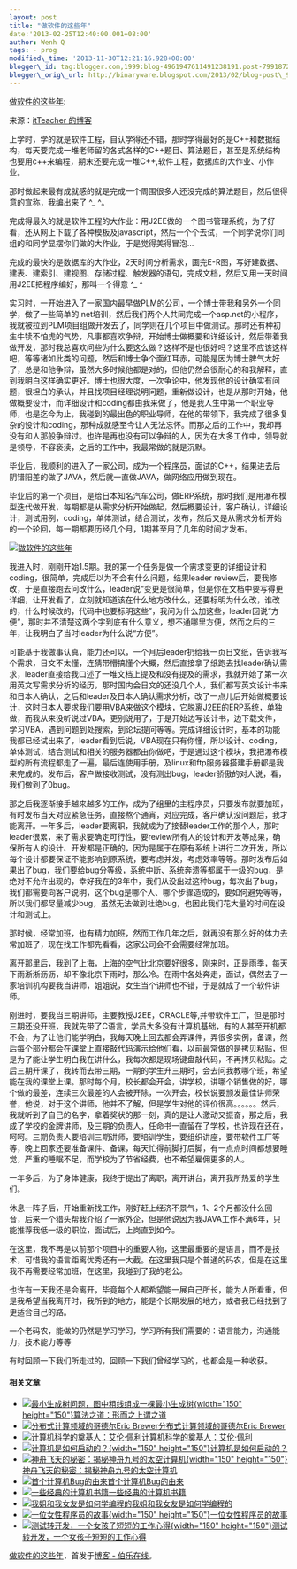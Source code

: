```yaml
--- 
layout: post 
title: "做软件的这些年" 
date:'2013-02-25T12:40:00.001+08:00' 
author: Wenh Q
tags: - prog
modified\_time: '2013-11-30T12:21:16.928+08:00' 
blogger\_id: tag:blogger.com,1999:blog-4961947611491238191.post-7991872106839976483
blogger\_orig\_url: http://binaryware.blogspot.com/2013/02/blog-post\_9642.html
---
```

[做软件的这些年](http://blog.jobbole.com/33926/?utm_source=rss&utm_medium=rss&utm_campaign=%25e5%2581%259a%25e8%25bd%25af%25e4%25bb%25b6%25e7%259a%2584%25e8%25bf%2599%25e4%25ba%259b%25e5%25b9%25b4):

来源：[itTeacher
的博客](http://www.cnblogs.com/itTeacher/archive/2013/02/19/2917332.html)

上学时，学的就是软件工程，自认学得还不错，那时学得最好的是C++和数据结构，每天要完成一堆老师留的各式各样的C++题目、算法题目，甚至是系统结构也要用c++来编程，期末还要完成一堆C++,软件工程，数据库的大作业、小作业。

那时做起来最有成就感的就是完成一个周围很多人还没完成的算法题目，然后很得意的宣称，我编出来了
^\_
^。

完成得最久的就是软件工程的大作业：用J2EE做的一个图书管理系统，为了好看，还从网上下载了各种模板及javascript，然后一个个去试，一个同学说你们同组的和同学显摆你们做的大作业，于是觉得美得冒泡…

完成的最快的是数据库的大作业，2天时间分析需求，画完E-R图，写好建数据、建表、建索引、建视图、存储过程、触发器的语句，完成文档，然后又用一天时间用J2EE把程序编好，那叫一个得意
^\_
^

实习时，一开始进入了一家国内最早做PLM的公司，一个博士带我和另外一个同学，做了一些简单的.net培训，然后我们两个人共同完成一个asp.net的小程序，我就被拉到PLM项目组做开发去了，同学则在几个项目中做测试。那时还有种初生牛犊不怕虎的气势，凡事都喜欢争辩，开始博士做概要和详细设计，然后带着我做开发，那时我总喜欢问些为什么要这么做？这样不是也很好吗？这里不应该这样吧，等等诸如此类的问题，然后和博士争个面红耳赤，可能是因为博士脾气太好了，总是和他争辩，虽然大多时候他都是对的，但他仍然会很耐心的和我解释，直到我明白这样确实更好。博士也很大度，一次争论中，他发现他的设计确实有问题，很坦白的承认，并且找项目经理说明问题，重新做设计，也是从那时开始，他做概要设计，而详细设计和coding都由我来做了，他是我人生中第一个职业导师，也是迄今为止，我碰到的最出色的职业导师，在他的带领下，我完成了很多复杂的设计和coding，那种成就感至今让人无法忘怀。而那之后的工作中，我却再没有和人那般争辩过。也许是再也没有可以争辩的人，因为在大多工作中，领导就是领导，不容亵渎，之后的工作中，我最常做的就是沉默。

毕业后，我顺利的进入了一家公司，成为一个[程序员](http://blog.jobbole.com/821/ "程序员的本质")，面试的C++，结果进去后阴错阳差的做了JAVA，然后就一直做JAVA，做网络应用做到现在。

毕业后的第一个项目，是给日本知名汽车公司，做ERP系统，那时我们是用瀑布模型迭代做开发，每期都是从需求分析开始做起，然后概要设计，客户确认，详细设计，测试用例，coding，单体测试，结合测试，发布，然后又是从需求分析开始的一个轮回，每一期都要历经几个月，1期甚至用了几年的时间才发布。

[![做软件的这些年](http://blog.jobbole.com/wp-content/uploads/2012/03/career.jpg "做软件的这些年")](http://blog.jobbole.com/wp-content/uploads/2012/03/career.jpg "做软件的这些年")

我进入时，刚刚开始1.5期。我的第一个任务是做一个需求变更的详细设计和coding，很简单，完成后以为不会有什么问题，结果leader
review后，要我修改，于是直接跑去问改什么，leader说“变更是很简单，但是你在文档中要写得更详细，让开发看了，立刻就知道该在什么地方改什么，还要标明为什么改，谁改的，什么时候改的，代码中也要标明这些”，我问为什么加这些，leader回说“方便”，那时并不清楚这两个字到底有什么意义，想不通哪里方便，然而之后的三年，让我明白了当时leader为什么说“方便”。

可能基于我做事认真，能力还可以，一个月后leader扔给我一页日文纸，告诉我写个需求，日文不太懂，连猜带懵搞懂个大概，然后直接拿了纸跑去找leader确认需求，leader直接给我口述了一堆文档上提及和没有提及的需求，我就开始了第一次用英文写需求分析的经历，那时国内会日文的还没几个人，我们都写英文设计书来和日本人确认，之后和leader及日本人确认需求分析，改了一点儿后开始做概要设计，这时日本人要求我们要用VBA来做这个模块，它脱离J2EE的ERP系统，单独做，而我从来没听说过VBA，更别说用了，于是开始边写设计书，边下载文件，学习VBA，遇到问题到处搜索，到论坛提问等等。完成详细设计时，基本的功能我都已经试出来了，leader看到后说，VBA现在只有你懂，所以设计、coding，单体测试，结合测试和相关的服务器都由你做吧，于是通过这个模块，我把瀑布模型的所有流程都走了一遍，最后连使用手册，及linux和ftp服务器搭建手册都是我来完成的。发布后，客户做接收测试，没有测出bug，leader骄傲的对人说，看，我们做到了0bug。

那之后我逐渐接手越来越多的工作，成为了组里的主程序员，只要发布就要加班，有时发布当天对应紧急任务，直接熬个通宵，对应完成，客户确认没问题后，我才能离开。一年多后，leader要离职，我就成为了接替leader工作的那个人，那时leader很累，来了需求要确定可行性，要review所有人的设计和开发等成果，确保所有人的设计、开发都是正确的，因为是属于在原有系统上进行二次开发，所以每个设计都要保证不能影响到原系统，要考虑并发，考虑效率等等。那时发布后如果出了bug，我们要给bug分等级，系统中断、系统奔溃等都属于一级的bug，是绝对不允许出现的，幸好我在的3年中，我们从没出过这种bug，每次出了bug，我们都需要向客户说明，这个bug是哪个人、哪个步骤造成的，要如何避免等等，所以我们都尽量减少bug，虽然无法做到杜绝bug，也因此我们花大量的时间在设计和测试上。

那时候，经常加班，也有精力加班，然而工作几年之后，就再没有那么好的体力去常加班了，现在找工作都先看看，这家公司会不会需要经常加班。

离开那里后，我到了上海，上海的空气比北京要好很多，刚来时，正是雨季，每天下雨淅淅沥沥，却不像北京下雨时，那么冷。在雨中各处奔走，面试，偶然去了一家培训机构要我当讲师，姐姐说，女生当个讲师也不错，于是就成了一个软件讲师。

刚进时，要我当三期讲师，主要教授J2EE，ORACLE等,并带软件工厂，但是那时三期还没开班，我就先带了C语言，学员大多没有计算机基础，有的人甚至开机都不会，为了让他们能学明白，我每天晚上回去都会弄课件，弄很多实例，备课，然后每个部分都会在课堂上直接敲代码演示给他们看，以前最常做的是拷贝粘贴，但是为了能让学生明白我在讲什么，我每次都是现场键盘敲代码，不再拷贝粘贴。之后三期开课了，我转而去带三期，一期的学生升三期时，会去问我教哪个班，希望能在我的课堂上课。那时每个月，校长都会开会，讲学校，讲哪个销售做的好，哪个做的最差，连续三次最差的人会被开除，一次开会，校长说要颁发最佳讲师荣誉，他说，对于这个讲师，他并不了解，但是学生对他的评价很高。。。。。。然后，我就听到了自己的名字，拿着奖状的那一刻，真的是让人激动又振奋，那之后，我成了学校的金牌讲师，及三期的负责人，任命书一直留在了学校，也许现在还在，呵呵。三期负责人要培训三期讲师，要培训学生，要组织讲座，要带软件工厂等等，晚上回家还要准备课件、备课，每天忙得前脚打后脚，有一点点时间都想要睡觉，严重的睡眠不足，而学校为了节省经费，也不希望雇佣更多的人。

一年多后，为了身体健康，我终于提出了离职，离开讲台，离开我所热爱的学生们。

休息一阵子后，开始重新找工作，刚好赶上经济不景气，1、2个月都没什么回音，后来一个猎头帮我介绍了一家外企，但是他说因为我JAVA工作不满6年，只能推荐我低一级的职位，面试后，上岗直到如今。

在这里，我不再是以前那个项目中的重要人物，这里最重要的是语言，而不是技术，可惜我的语言距离优秀还有一大截。在这里我只是个普通的码农，但是在这里我不再需要经常加班，在这里，我碰到了我的老公。

也许有一天我还是会离开，毕竟每个人都希望能一展自己所长，能为人所看重，但是我希望当我离开时，我所到的地方，能是个长期发展的地方，或者我已经找到了更适合自己的路。

一个老码农，能做的仍然是学习学习，学习所有我们需要的：语言能力，沟通能力，技术能力等等

有时回顾一下我们所走过的，回顾一下我们曾经学习的，也都会是一种收获。


#### 相关文章

-   [![最小生成树问题，图中粗线组成一棵最小生成树](http://blog.jobbole.com/wp-content/uploads/2011/10/1.-minimal-spanning-tree-150x150.jpg){width="150"
    height="150"}](http://blog.jobbole.com/1575/)[算法之道：形而之上谓之道](http://blog.jobbole.com/1575/)
-   [![分布式计算领域的哥德尔Eric
    Brewer](http://blog.jobbole.com/wp-content/plugins/wordpress-23-related-posts-plugin/static/thumbs/5.jpg)](http://blog.jobbole.com/1206/)[分布式计算领域的哥德尔Eric
    Brewer](http://blog.jobbole.com/1206/)
-   [![计算机科学的奠基人：艾伦·佩利](http://blog.jobbole.com/wp-content/plugins/wordpress-23-related-posts-plugin/static/thumbs/20.jpg)](http://blog.jobbole.com/1238/)[计算机科学的奠基人：艾伦·佩利](http://blog.jobbole.com/1238/)
-   [![计算机是如何启动的？](http://blog.jobbole.com/wp-content/uploads/2013/02/how-pc-boots-up-01-150x150.jpg){width="150"
    height="150"}](http://blog.jobbole.com/33224/)[计算机是如何启动的？](http://blog.jobbole.com/33224/)
-   [![神舟飞天的秘密：揭秘神舟九号的太空计算机](http://blog.jobbole.com/wp-content/uploads/2012/07/W020120615792815464338-150x150.jpg){width="150"
    height="150"}](http://blog.jobbole.com/23274/)[神舟飞天的秘密：揭秘神舟九号的太空计算机](http://blog.jobbole.com/23274/)
-   [![首个计算机Bug的由来](http://blog.jobbole.com/wp-content/plugins/wordpress-23-related-posts-plugin/static/thumbs/17.jpg)](http://blog.jobbole.com/1408/)[首个计算机Bug的由来](http://blog.jobbole.com/1408/)
-   [![一些经典的计算机书籍](http://blog.jobbole.com/wp-content/uploads/2011/11/book-logo.jpg)](http://blog.jobbole.com/1383/)[一些经典的计算机书籍](http://blog.jobbole.com/1383/)
-   [![我姐和我女友是如何学编程的](http://blog.jobbole.com/wp-content/plugins/wordpress-23-related-posts-plugin/static/thumbs/16.jpg)](http://blog.jobbole.com/28117/)[我姐和我女友是如何学编程的](http://blog.jobbole.com/28117/)
-   [![一位女性程序员的故事](http://blog.jobbole.com/wp-content/uploads/2012/03/20120331_081206_1-150x150.jpg){width="150"
    height="150"}](http://blog.jobbole.com/16484/)[一位女性程序员的故事](http://blog.jobbole.com/16484/)
-   [![测试转开发，一个女孩子短短的工作心得](http://blog.jobbole.com/wp-content/uploads/2012/05/Test-switch-to-development-a-girl-a-short-period-of-work-experience-150x150.jpg){width="150"
    height="150"}](http://blog.jobbole.com/19692/)[测试转开发，一个女孩子短短的工作心得](http://blog.jobbole.com/19692/)

[做软件的这些年](http://blog.jobbole.com/33926/)，首发于[博客 -
伯乐在线](http://blog.jobbole.com/)。
